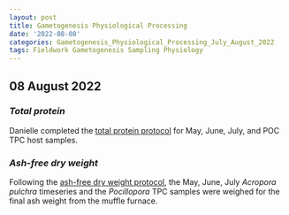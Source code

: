 ```yaml
---
layout: post
title: Gametogenesis Physiological Processing
date: '2022-08-08'
categories: Gametogenesis_Physiological_Processing_July_August_2022
tags: Fieldwork Gametogenesis Sampling Physiology
---
```


## 08 August 2022


### *Total protein*
Danielle completed the [total protein protocol](https://github.com/daniellembecker/Gametogenesis/blob/main/protocols/2020-01-01-Total-Protein-Protocol.md) for May, June, July, and POC TPC host samples. 

### *Ash-free dry weight*
Following the [ash-free dry weight protocol](https://github.com/urol-e5/protocols/blob/master/2020-01-01-Ash-Free-Dry-Weight-Protocol.md), the May, June, July *Acropora pulchra* timeseries and the *Pocillopora* TPC samples were weighed for the final ash weight from the muffle furnace. 




